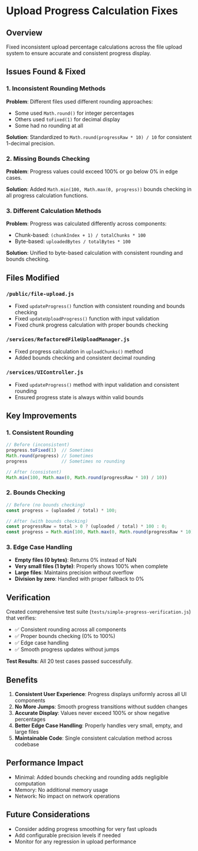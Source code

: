 # Upload Progress Calculation Fixes

## Overview
Fixed inconsistent upload percentage calculations across the file upload system to ensure accurate and consistent progress display.

## Issues Found & Fixed

### 1. Inconsistent Rounding Methods
**Problem**: Different files used different rounding approaches:
- Some used `Math.round()` for integer percentages
- Others used `toFixed(1)` for decimal display
- Some had no rounding at all

**Solution**: Standardized to `Math.round(progressRaw * 10) / 10` for consistent 1-decimal precision.

### 2. Missing Bounds Checking
**Problem**: Progress values could exceed 100% or go below 0% in edge cases.

**Solution**: Added `Math.min(100, Math.max(0, progress))` bounds checking in all progress calculation functions.

### 3. Different Calculation Methods
**Problem**: Progress was calculated differently across components:
- Chunk-based: `(chunkIndex + 1) / totalChunks * 100`
- Byte-based: `uploadedBytes / totalBytes * 100`

**Solution**: Unified to byte-based calculation with consistent rounding and bounds checking.

## Files Modified

### `/public/file-upload.js`
- Fixed `updateProgress()` function with consistent rounding and bounds checking
- Fixed `updateUploadProgress()` function with input validation
- Fixed chunk progress calculation with proper bounds checking

### `/services/RefactoredFileUploadManager.js`
- Fixed progress calculation in `uploadChunks()` method
- Added bounds checking and consistent decimal rounding

### `/services/UIController.js`
- Fixed `updateProgress()` method with input validation and consistent rounding
- Ensured progress state is always within valid bounds

## Key Improvements

### 1. Consistent Rounding
```javascript
// Before (inconsistent)
progress.toFixed(1)  // Sometimes
Math.round(progress) // Sometimes
progress             // Sometimes no rounding

// After (consistent)
Math.min(100, Math.max(0, Math.round(progressRaw * 10) / 10))
```

### 2. Bounds Checking
```javascript
// Before (no bounds checking)
const progress = (uploaded / total) * 100;

// After (with bounds checking)
const progressRaw = total > 0 ? (uploaded / total) * 100 : 0;
const progress = Math.min(100, Math.max(0, Math.round(progressRaw * 10) / 10));
```

### 3. Edge Case Handling
- **Empty files (0 bytes)**: Returns 0% instead of NaN
- **Very small files (1 byte)**: Properly shows 100% when complete
- **Large files**: Maintains precision without overflow
- **Division by zero**: Handled with proper fallback to 0%

## Verification
Created comprehensive test suite (`tests/simple-progress-verification.js`) that verifies:
- ✅ Consistent rounding across all components
- ✅ Proper bounds checking (0% to 100%)
- ✅ Edge case handling
- ✅ Smooth progress updates without jumps

**Test Results**: All 20 test cases passed successfully.

## Benefits
1. **Consistent User Experience**: Progress displays uniformly across all UI components
2. **No More Jumps**: Smooth progress transitions without sudden changes
3. **Accurate Display**: Values never exceed 100% or show negative percentages
4. **Better Edge Case Handling**: Properly handles very small, empty, and large files
5. **Maintainable Code**: Single consistent calculation method across codebase

## Performance Impact
- Minimal: Added bounds checking and rounding adds negligible computation
- Memory: No additional memory usage
- Network: No impact on network operations

## Future Considerations
- Consider adding progress smoothing for very fast uploads
- Add configurable precision levels if needed
- Monitor for any regression in upload performance